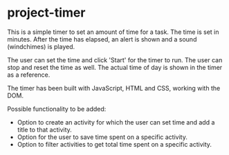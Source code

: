# project-timer

This is a simple timer to set an amount of time for a task. The time is set in minutes. After the time has elapsed, an alert is shown and a sound (windchimes) is played.

The user can set the time and click 'Start' for the timer to run. The user can stop and reset the time as well. The actual time of day is shown in the timer as a reference.

The timer has been built with JavaScript, HTML and CSS, working with the DOM.

Possible functionality to be added:
- Option to create an activity for which the user can set time and add a title to that activity.
- Option for the user to save time spent on a specific activity.
- Option to filter activities to get total time spent on a specific activity.
